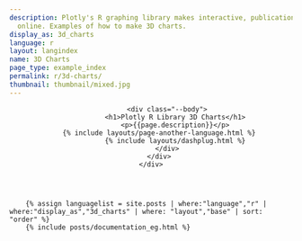 ```yaml
---
description: Plotly's R graphing library makes interactive, publication-quality graphs
  online. Examples of how to make 3D charts.
display_as: 3d_charts
language: r
layout: langindex
name: 3D Charts
page_type: example_index
permalink: r/3d-charts/
thumbnail: thumbnail/mixed.jpg
---
```


<header class="--welcome">
	<div class="--welcome-body">
		<!--div.--wrap-inner-->
		<div class="--title">

			<div class="--body">
				<h1>Plotly R Library 3D Charts</h1>
				<p>{{page.description}}</p>
        {% include layouts/page-another-language.html %}
				{% include layouts/dashplug.html %}
			</div>
		</div>
	</div>
</header>

		{% assign languagelist = site.posts | where:"language","r" | where:"display_as","3d_charts" | where: "layout","base" | sort: "order" %}
        {% include posts/documentation_eg.html %}
